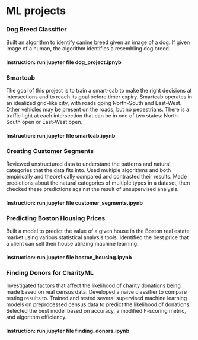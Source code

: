 # ML projects 

### Dog Breed Classifier

Built an algorithm to identify canine breed given an image of a dog. If given image of a human, the algorithm identifies a resembling dog breed.

#### Instruction: run jupyter file dog_project.ipnyb

### Smartcab

The goal of this project is to train a smart-cab to make the right decisions at intersections and to reach its goal before timer expiry. Smartcab operates in an idealized grid-like city, with roads going North-South and East-West. Other vehicles may be present on the roads, but no pedestrians. There is a traffic light at each intersection that can be in one of two states: North-South open or East-West open.

#### Instruction: run jupyter file smartcab.ipynb

### Creating Customer Segments

Reviewed unstructured data to understand the patterns and natural categories that the data fits into. Used multiple algorithms and both empirically and theoretically compared and contrasted their results. Made predictions about the natural categories of multiple types in a dataset, then checked these predictions against the result of unsupervised analysis.

#### Instruction: run jupyter file customer_segments.ipynb

### Predicting Boston Housing Prices

Built a model to predict the value of a given house in the Boston real estate market using various statistical analysis tools. Identified the best price that a client can sell their house utilizing machine learning.

#### Instruction: run jupyter file boston_housing.ipynb

### Finding Donors for CharityML

Investigated factors that affect the likelihood of charity donations being made based on real census data. Developed a naive classifier to compare testing results to. Trained and tested several supervised machine learning models on preprocessed census data to predict the likelihood of donations. Selected the best model based on accuracy, a modified F-scoring metric, and algorithm efficiency.

#### Instruction: run jupyter file finding_donors.ipynb

